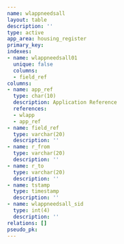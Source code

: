 ```yaml
---
name: wlappneedsall
layout: table
description: ''
type: active
app_area: housing_register
primary_key: 
indexes:
- name: wlappneedsall01
  unique: false
  columns:
  - field_ref
columns:
- name: app_ref
  type: char(10)
  description: Application Reference
  references:
  - wlapp
  - app_ref
- name: field_ref
  type: varchar(20)
  description: ''
- name: r_from
  type: varchar(20)
  description: ''
- name: r_to
  type: varchar(20)
  description: ''
- name: tstamp
  type: timestamp
  description: ''
- name: wlappneedsall_sid
  type: int(4)
  description: ''
relations: []
pseudo_pk: 
---
```


